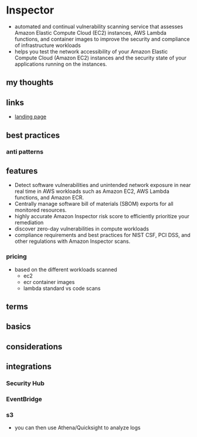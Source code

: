 # Inspector

- automated and continual vulnerability scanning service that assesses Amazon Elastic Compute Cloud (EC2) instances, AWS Lambda functions, and container images to improve the security and compliance of infrastructure workloads
- helps you test the network accessibility of your Amazon Elastic Compute Cloud (Amazon EC2) instances and the security state of your applications running on the instances.

## my thoughts

## links

- [landing page](https://aws.amazon.com/inspector/?did=ap_card&trk=ap_card)

## best practices

### anti patterns

## features

- Detect software vulnerabilities and unintended network exposure in near real time in AWS workloads such as Amazon EC2, AWS Lambda functions, and Amazon ECR.
- Centrally manage software bill of materials (SBOM) exports for all monitored resources.
- highly accurate Amazon Inspector risk score to efficiently prioritize your remediation
- discover zero-day vulnerabilities in compute workloads
- compliance requirements and best practices for NIST CSF, PCI DSS, and other regulations with Amazon Inspector scans.

### pricing

- based on the different workloads scanned
  - ec2
  - ecr container images
  - lambda standard vs code scans

## terms

## basics

## considerations

## integrations

### Security Hub

### EventBridge

### s3

- you can then use Athena/Quicksight to analyze logs

